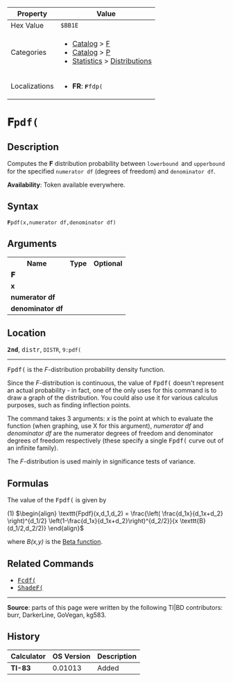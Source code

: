 | Property      | Value |
|---------------|-------|
| Hex Value     | `$BB1E`|
| Categories    | <ul><li>[Catalog](<../categories/Catalog.md>) > [F](<../categories/Catalog.md#F>)</li><li>[Catalog](<../categories/Catalog.md>) > [P](<../categories/Catalog.md#P>)</li><li>[Statistics](<../categories/Statistics.md>) > [Distributions](<../categories/Statistics.md#Distributions>)</li></ul> |
| Localizations | <ul><li><b>FR</b>: `𝐅fdp(`</li></ul> |

# `𝐅pdf(`

## Description
Computes the 𝐅 distribution probability between `lowerbound `and `upperbound` for the specified `numerator df` (degrees of freedom) and `denominator df`.


<b>Availability</b>: Token available everywhere.

## Syntax
`𝐅pdf(x,numerator df,denominator df)`

## Arguments
<table>
<tr><th>Name</th><th>Type</th><th>Optional</th></tr>

<tr><td><b>𝐅</b></td><td></td><td></td></tr>

<tr><td><b>x</b></td><td></td><td></td></tr>

<tr><td><b>numerator df</b></td><td></td><td></td></tr>

<tr><td><b>denominator df</b></td><td></td><td></td></tr>

</table>

## Location
<tt><kbd><b>2nd</b></kbd></tt>, <kbd>distr</kbd>, `DISTR`, `9:pdf(`
<hr>

<tt>Fpdf(</tt> is the _F_-distribution probability density function.

Since the _F_-distribution is continuous, the value of <tt>Fpdf(</tt> doesn't represent an actual probability - in fact, one of the only uses for this command is to draw a graph of the distribution. You could also use it for various calculus purposes, such as finding inflection points.

The command takes 3 arguments: _x_ is the point at which to evaluate the function (when graphing, use X for this argument), _numerator df_ and _denominator df_ are the numerator degrees of freedom and denominator degrees of freedom respectively (these specify a single <tt>Fpdf(</tt> curve out of an infinite family).

The _F_-distribution is used mainly in significance tests of variance.

## Formulas

The value of the <tt>Fpdf(</tt> is given by

(1) $`\begin{align} \texttt{Fpdf}(x,d_1,d_2) = \frac{\left( \frac{d_1x}{d_1x+d_2} \right)^{d_1/2} \left(1-\frac{d_1x}{d_1x+d_2}\right)^{d_2/2}}{x \texttt{B}(d_1/2,d_2/2)} \end{align}`$ 

where _B(x,y)_ is the [Beta function](http://en.wikipedia.org/wiki/beta_function).

## Related Commands

*   <tt><a href="Fcdf(.md">Fcdf(</a></tt>
*   <tt><a href="ShadeF(.md">ShadeF(</a></tt>

* * *

**Source**: parts of this page were written by the following TI|BD contributors: burr, DarkerLine, GoVegan, kg583.

## History
| Calculator | OS Version | Description |
|------------|------------|-------------|
| <b>TI-83</b> | 0.01013 | Added |


